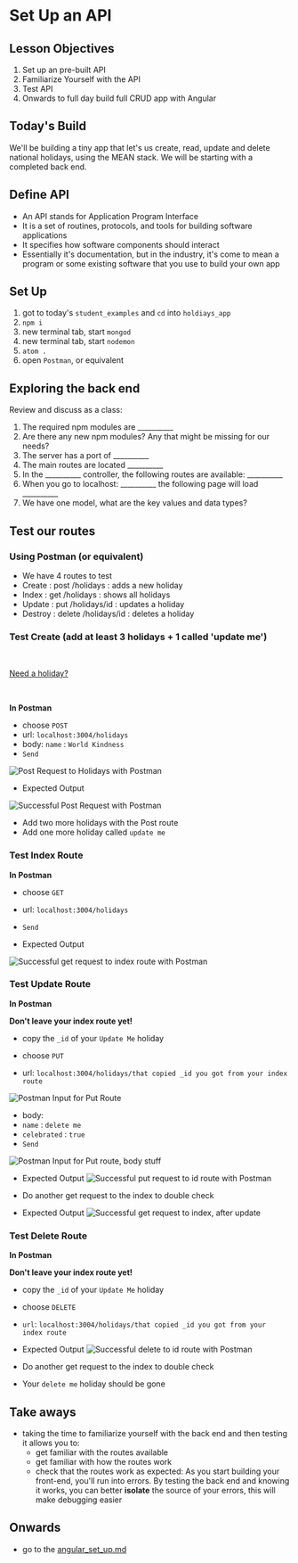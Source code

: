 # Set Up an API

## Lesson Objectives

1. Set up an pre-built API
1. Familiarize Yourself with the API
1. Test API
1. Onwards to full day build full CRUD app with Angular


## Today's Build

We'll be building a tiny app that let's us create, read, update and delete national holidays, using the MEAN stack. We will be starting with a completed back end.

## Define API

- An API stands for Application Program Interface
- It is a set of routines, protocols, and tools for building software applications
- It specifies how software components should interact
- Essentially it's documentation, but in the industry, it's come to mean a program or some existing software that you use to build your own app

## Set Up

1. got to today's `student_examples` and `cd` into `holdiays_app`
1. `npm i`
1. new terminal tab, start `mongod`
1. new terminal tab, start `nodemon`
1. `atom .`
1. open `Postman`, or equivalent

## Exploring the back end

Review and discuss as a class:

1. The required npm modules are __________
1. Are there any new npm modules? Any that might be missing for our needs?
1. The server has a port of __________
1. The main routes are located __________
1. In the __________ controller, the following routes are available: __________
1. When you go to localhost: __________ the following page will load __________
1. We have one model, what are the key values and data types?



## Test our routes

### Using Postman (or equivalent)
- We have 4 routes to test
- Create  : post /holidays      : adds a new holiday
- Index   : get /holidays       : shows all holidays
- Update  : put /holidays/id    : updates a holiday
- Destroy : delete /holidays/id : deletes a holiday

### Test Create (add at least 3 holidays + 1 called 'update me')

<br>

[Need a holiday?](https://nationaldaycalendar.com/calendar-at-a-glance/)

<br>

 **In Postman**

 - choose `POST`
 - url: `localhost:3004/holidays`
 - body: `name` : `World Kindness`
 - `Send`
 
![Post Request to Holidays with Postman](https://i.imgur.com/ocWYoAN.png)
<br>

- Expected Output

![Successful Post Request with Postman](https://i.imgur.com/YjeiINA.png)

- Add two more holidays with the Post route
- Add one more holiday called `update me`

### Test Index Route

**In Postman**

 - choose `GET`
 - url: `localhost:3004/holidays`
 - `Send`

 - Expected Output
 
 ![Successful get request to index route with Postman](https://i.imgur.com/HYz62p1.png)

### Test Update Route

**In Postman**
 
  **Don't leave your index route yet!**
  - copy the `_id` of your `Update Me` holiday

- choose `PUT`
- url: `localhost:3004/holidays/that copied _id you got from your index route`

![Postman Input for Put Route](https://i.imgur.com/jdk9e3S.png)

- body:
 -  `name` : `delete me`
  - `celebrated` : `true`
- `Send`

![Postman Input for Put route, body stuff](https://i.imgur.com/wPkMvr2.png)

- Expected Output
  ![Successful put request to id route with Postman](https://i.imgur.com/EAszGd6.png)

- Do another get request to the index to double check

- Expected Output
![Successful get request to index, after update](https://i.imgur.com/qDuILu8.png)

### Test Delete Route

**In Postman** 

**Don't leave your index route yet!**

- copy the `_id` of your `Update Me` holiday

- choose `DELETE`
- `url`: `localhost:3004/holidays/that copied _id you got from your index route`

- Expected Output
![Successful delete to id route with Postman](https://i.imgur.com/i0wtvxa.png)

- Do another get request to the index to double check

- Your `delete me` holiday should be gone

## Take aways
- taking the time to familiarize yourself with the back end and then testing it allows you to:  
  - get familiar with the routes available
  - get familiar with how the routes work
  - check that the routes work as expected: As you start building your front-end, you'll run into errors. By testing the back end and knowing it works, you can better __isolate__ the source of your errors, this will make debugging easier

## Onwards
- go to the [angular_set_up.md](angular_set_up.md)
